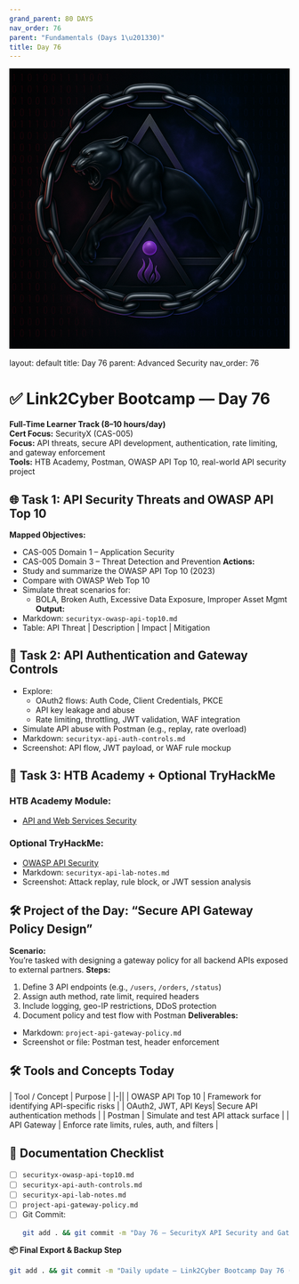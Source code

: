 ```yaml
---
grand_parent: 80 DAYS
nav_order: 76
parent: "Fundamentals (Days 1\u201330)"
title: Day 76
---
```

![Panther Icon](/assets/icons/icon-cyber-panther.png)

layout: default
title: Day 76
parent: Advanced Security
nav_order: 76

# ✅ Link2Cyber Bootcamp — Day 76
**Full-Time Learner Track (8–10 hours/day)**  
**Cert Focus:** SecurityX (CAS-005)  
**Focus:** API threats, secure API development, authentication, rate limiting, and gateway enforcement  
**Tools:** HTB Academy, Postman, OWASP API Top 10, real-world API security project
## 🌐 Task 1: API Security Threats and OWASP API Top 10
**Mapped Objectives:**  
- CAS-005 Domain 1 – Application Security  
- CAS-005 Domain 3 – Threat Detection and Prevention
**Actions:**  
- Study and summarize the OWASP API Top 10 (2023)  
- Compare with OWASP Web Top 10  
- Simulate threat scenarios for:
  - BOLA, Broken Auth, Excessive Data Exposure, Improper Asset Mgmt
**Output:**  
- Markdown: `securityx-owasp-api-top10.md`  
- Table: API Threat | Description | Impact | Mitigation
## 🔐 Task 2: API Authentication and Gateway Controls
- Explore:
  - OAuth2 flows: Auth Code, Client Credentials, PKCE  
  - API key leakage and abuse  
  - Rate limiting, throttling, JWT validation, WAF integration  
- Simulate API abuse with Postman (e.g., replay, rate overload)
- Markdown: `securityx-api-auth-controls.md`  
- Screenshot: API flow, JWT payload, or WAF rule mockup
## 🧪 Task 3: HTB Academy + Optional TryHackMe
### HTB Academy Module:
- [API and Web Services Security](https://academy.hackthebox.com/module/135)
### Optional TryHackMe:
- [OWASP API Security](https://tryhackme.com/room/owaspapi)
- Markdown: `securityx-api-lab-notes.md`  
- Screenshot: Attack replay, rule block, or JWT session analysis
## 🛠️ Project of the Day: “Secure API Gateway Policy Design”
**Scenario:**  
You’re tasked with designing a gateway policy for all backend APIs exposed to external partners.
**Steps:**  
1. Define 3 API endpoints (e.g., `/users`, `/orders`, `/status`)  
2. Assign auth method, rate limit, required headers  
3. Include logging, geo-IP restrictions, DDoS protection  
4. Document policy and test flow with Postman
**Deliverables:**  
- Markdown: `project-api-gateway-policy.md`  
- Screenshot or file: Postman test, header enforcement
## 🛠️ Tools and Concepts Today
| Tool / Concept       | Purpose                                        |
|-||
| OWASP API Top 10     | Framework for identifying API-specific risks   |
| OAuth2, JWT, API Keys| Secure API authentication methods              |
| Postman              | Simulate and test API attack surface           |
| API Gateway          | Enforce rate limits, rules, auth, and filters  |
## 📁 Documentation Checklist
- [ ] `securityx-owasp-api-top10.md`  
- [ ] `securityx-api-auth-controls.md`  
- [ ] `securityx-api-lab-notes.md`  
- [ ] `project-api-gateway-policy.md`  
- [ ] Git Commit:
  ```bash
  git add . && git commit -m "Day 76 – SecurityX API Security and Gateway Policy" && git push origin main
  ```
**📦 Final Export & Backup Step**
```bash
git add . && git commit -m "Daily update – Link2Cyber Bootcamp Day 76 (SecurityX API Security)" && git push origin main
```
